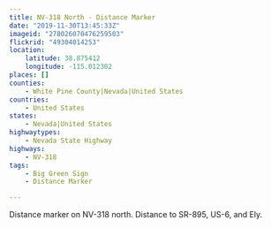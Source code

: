```yaml
---
title: NV-318 North - Distance Marker
date: "2019-11-30T13:45:33Z"
imageid: "278026070476259503"
flickrid: "49304014253"
location:
    latitude: 38.875412
    longitude: -115.012302
places: []
counties:
    - White Pine County|Nevada|United States
countries:
    - United States
states:
    - Nevada|United States
highwaytypes:
    - Nevada State Highway
highways:
    - NV-318
tags:
    - Big Green Sign
    - Distance Marker

---
```

Distance marker on NV-318 north.  Distance to SR-895, US-6, and Ely.